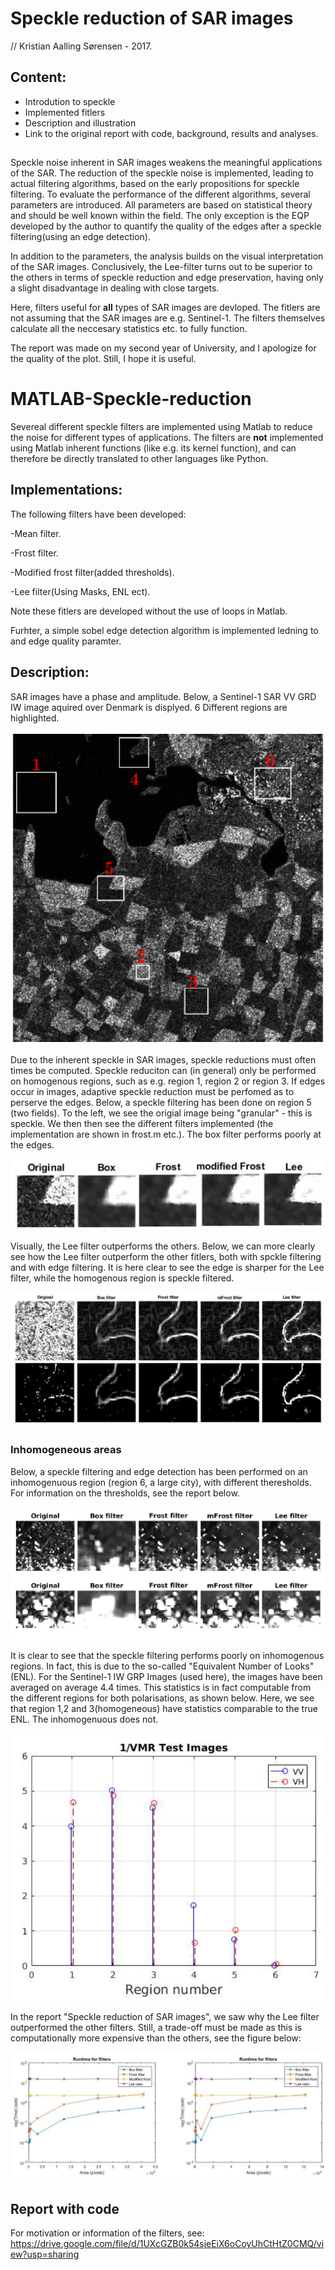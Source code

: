 # Speckle reduction of SAR images

// Kristian Aalling Sørensen - 2017. 

## Content:
- Introdution to speckle
- Implemented fitlers
- Description and illustration 
- Link to the original report with code, background, results and analyses.

##
Speckle noise inherent in SAR images weakens the meaningful applications of the SAR.
The reduction of the speckle noise is implemented, leading to actual filtering algorithms, based
on the early propositions for speckle filtering. To evaluate the performance of the different
algorithms, several parameters are introduced. All parameters are based on statistical
theory and should be well known within the field. The only exception is the EQP developed by the author to quantify the quality of the edges after a speckle filtering(using an edge detection). 

In addition to the parameters, the analysis builds on the visual interpretation of the SAR images. Conclusively, the
Lee-filter turns out to be superior to the others in terms of speckle reduction and edge
preservation, having only a slight disadvantage in dealing with close targets.

Here, filters useful for **all** types of SAR images are devloped. The fitlers are not assuming that the SAR images are e.g. Sentinel-1. The filters themselves calculate all the neccesary statistics etc. to fully function. 


The report was made on my second year of University, and I apologize for the quality of the plot. Still, I hope it is useful. 

# MATLAB-Speckle-reduction
Severeal different speckle filters are implemented using Matlab to reduce the noise for different types of applications.
The filters are **not** implemented using Matlab inherent functions (like e.g. its kernel function), and can therefore be directly translated to other languages like Python.

## Implementations:
The following filters have been developed:

-Mean filter.  

-Frost filter. 

-Modified frost filter(added thresholds). 

-Lee filter(Using Masks, ENL ect). 

Note these fitlers are developed without the use of loops in Matlab.


Furhter, a simple sobel edge detection algorithm is implemented ledning to and edge quality paramter.

## Description:

SAR images have a phase and amplitude. Below, a Sentinel-1 SAR VV GRD IW image aquired over Denmark is displyed. 6 Different regions are highlighted.


![Alt text](images/SAR_image_region_lolland.PNG?raw=true "Title")


Due to the inherent speckle in SAR images, speckle reductions must often times be computed. Speckle reduciton can (in general) only be performed on homogenous regions, such as e.g. region 1, region 2 or region 3. If edges occur in images, adaptive speckle reduction must be perfomed as to perserve the edges. Below, a speckle filtering has been done on region 5 (two fields). To the left, we see the origial image being "granular" - this is speckle. We then then see the different filters implemented (the implementation are shown in frost.m etc.). The box filter performs poorly at the edges.


![Alt text](images/region1_test.PNG?raw=true "Title")

Visually, the Lee filter outperforms the others. Below, we can more clearly see how the Lee filter outperform the other fitlers, both with spckle filtering and with edge filtering. It is here clear to see the edge is sharper for the Lee filter, while the homogenous region is speckle filtered.


![Alt text](images/edge_detection.PNG?raw=true "Title")

### Inhomogeneous areas

Below, a speckle filtering and edge detection has been performed on an inhomogenuous region (region 6, a large city), with different theresholds. For information on the thresholds, see the report below. 

![Alt text](images/city_speckle.PNG?raw=true "Title")

It is clear to see that the speckle filtering performs poorly on inhomogenous regions. In fact, this is due to the so-called "Equivalent Number of Looks" (ENL). For the Sentinel-1 IW GRP Images (used here), the images have been averaged on average 4.4 times. This statistics is in fact computable from the different regions for both polarisations, as shown below. Here, we see that region 1,2 and 3(homogeneous) have statistics comparable to the true ENL. The inhomogenuous does not.

![Alt text](images/ENL_test_region.PNG?raw=true "Title")


In the report "Speckle reduction of SAR images", we saw why the Lee filter outperformed the other filters. Still, a trade-off must be made as this is computationally more expensive than the others, see the figure below:

![Alt text](images/runtime.PNG?raw=true "Title")

## Report with code

For motivation or information of the filters, see:  
https://drive.google.com/file/d/1UXcGZB0k54sjeEiX6oCoyUhCtHtZ0CMQ/view?usp=sharing
